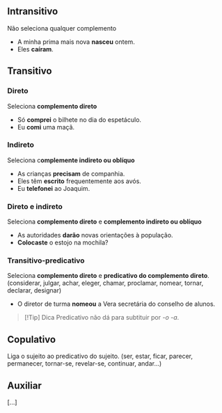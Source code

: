 ## Intransitivo
Não seleciona qualquer complemento
- A minha prima mais nova **nasceu** ontem.
- Eles **caíram**.
## Transitivo
### Direto
Seleciona **complemento direto**
- Só **comprei** o bilhete no dia do espetáculo.
- Eu **comi** uma maçã.
### Indireto
Seleciona c**omplemente indireto ou oblíquo**
- As crianças **precisam** de companhia.
- Eles têm **escrito** frequentemente aos avós.
- Eu **telefonei** ao Joaquim.
### Direto e indireto
Seleciona **complemento direto** e **complemento indireto ou oblíquo**
- As autoridades **darão** novas orientações à população.
- **Colocaste** o estojo na mochila?
### Transitivo-predicativo
Seleciona **complemento direto** e **predicativo do complemento direto**.
(considerar, julgar, achar, eleger, chamar, proclamar, nomear, tornar, declarar, designar)
- O diretor de turma **nomeou** a Vera secretária do conselho de alunos.

>[!Tip] Dica
>Predicativo não dá para subtituir por *-o* *-a*.
## Copulativo
Liga o sujeito ao predicativo do sujeito.
(ser, estar, ficar, parecer, permanecer, tornar-se, revelar-se, continuar, andar...)
## Auxiliar
[...]
